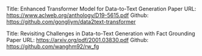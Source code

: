 Title: Enhanced Transformer Model for Data-to-Text Generation
Paper URL: https://www.aclweb.org/anthology/D19-5615.pdf
Github: https://github.com/gongliym/data2text-transformer

Title: Revisiting Challenges in Data-to-Text Generation with Fact Grounding
Paper URL: https://arxiv.org/pdf/2001.03830.pdf
Github: https://github.com/wanghm92/rw_fg
